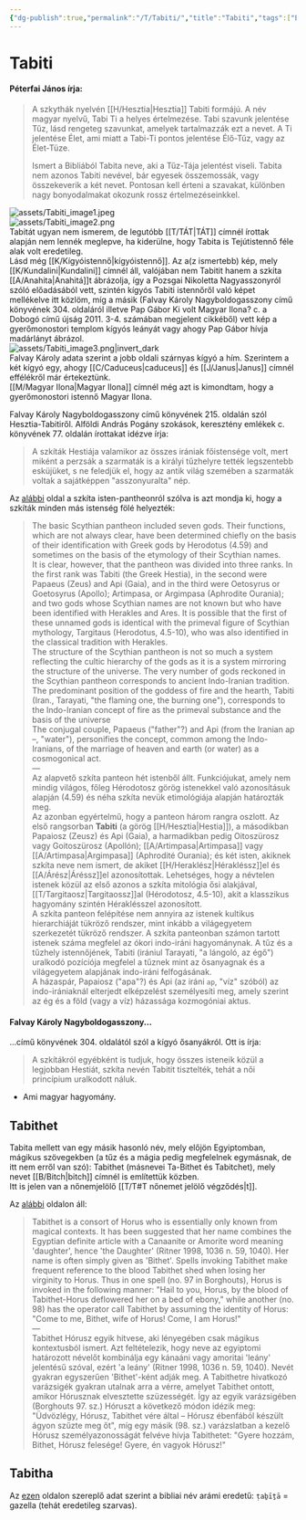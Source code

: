 ```yaml
---
{"dg-publish":true,"permalink":"/T/Tabiti/","title":"Tabiti","tags":["Englishtexttranslated"],"created":"2024-12-01T14:02","updated":"2024-12-01T14:02"}
---
```



# Tabiti

#### Péterfai János írja:

> A szkythák nyelvén [[H/Hesztia\|Hesztia]] Tabiti formájú. A név magyar nyelvű, Tabi Ti a helyes értelmezése. Tabi szavunk jelentése Tűz, lásd rengeteg szavunkat, amelyek tartalmazzák ezt a nevet. A Ti jelentése Élet, ami miatt a Tabi-Ti pontos jelentése Élő-Tűz, vagy az Élet-Tüze.  
>
> Ismert a Bibliából Tabita neve, aki a Tűz-Tája jelentést viseli. Tabita nem azonos Tabiti nevével, bár egyesek összemossák, vagy összekeverik a két nevet. Pontosan kell érteni a szavakat, különben nagy bonyodalmakat okozunk rossz értelmezéseinkkel.  

![assets/Tabiti_image1.jpeg](/img/user/T/assets/Tabiti_image1.jpeg)  
![assets/Tabiti_image2.png](/img/user/T/assets/Tabiti_image2.png)  
Tabitát ugyan nem ismerem, de legutóbb [[T/TÁT\|TÁT]] címnél írottak alapján nem lennék meglepve, ha kiderülne, hogy Tabita is Tejútistennő féle alak volt eredetileg.  
Lásd még [[K/Kígyóistennő\|kígyóistennő]]. Az a(z ismertebb) kép, mely [[K/Kundalini\|Kundalini]] címnél áll, valójában nem Tabitit hanem a szkíta [[A/Anahita\|Anahitá]]t ábrázolja, így a Pozsgai Nikoletta Nagyasszonyról szóló előadásából vett, szintén kígyós Tabiti istennőről való képet mellékelve itt közlöm, míg a másik (Falvay Károly Nagyboldogasszony című könyvének 304. oldaláról illetve Pap Gábor Ki volt Magyar Ilona? c. a Dobogó című újság 2011. 3-4. számában megjelent cikkéből) vett kép a gyerőmonostori templom kígyós leányát vagy ahogy Pap Gábor hívja madárlányt ábrázol.  
![assets/Tabiti_image3.png|invert_dark](/img/user/T/assets/Tabiti_image3.png)  
Falvay Károly adata szerint a jobb oldali szárnyas kígyó a hím. Szerintem a két kígyó egy, ahogy [[C/Caduceus\|caduceus]] és [[J/Janus\|Janus]] címnél effélékről már értekeztünk.  
[[M/Magyar Ilona\|Magyar Ilona]] címnél még azt is kimondtam, hogy a gyerőmonostori istennő Magyar Ilona.

Falvay Károly Nagyboldogasszony című könyvének 215. oldalán szól Hesztia-Tabitiről. Alföldi András Pogány szokások, keresztény emlékek c. könyvének 77. oldalán írottakat idézve írja:  
> A szkíták Hestiája valamikor az összes irániak főistensége volt, mert miként a perzsák a szarmaták is a királyi tűzhelyre tették legszentebb esküjüket, s ne feledjük el, hogy az antik világ szemében a szarmaták voltak a sajátképpen "asszonyuralta" nép.  

Az [alábbi](https://www.encyclopedia.com/environment/encyclopedias-almanacs-transcripts-and-maps/scythian-religion) oldal a szkíta isten-pantheonról szólva is azt mondja ki, hogy a szkíták minden más istenség fölé helyezték:  
> The basic Scythian pantheon included seven gods. Their functions, which are not always clear, have been determined chiefly on the basis of their identification with Greek gods by Herodotus (4.59) and sometimes on the basis of the etymology of their Scythian names.  
> It is clear, however, that the pantheon was divided into three ranks. In the first rank was Tabiti (the Greek Hestia), in the second were Papaeus (Zeus) and Api (Gaia), and in the third were Oetosyrus or Goetosyrus (Apollo); Artimpasa, or Argimpasa (Aphrodite Ourania); and two gods whose Scythian names are not known but who have been identified with Herakles and Ares. It is possible that the first of these unnamed gods is identical with the primeval figure of Scythian mythology, Targitaus (Herodotus, 4.5-10), who was also identified in the classical tradition with Herakles.  
> The structure of the Scythian pantheon is not so much a system reflecting the cultic hierarchy of the gods as it is a system mirroring the structure of the universe. The very number of gods reckoned in the Scythian pantheon corresponds to ancient Indo-Iranian tradition. The predominant position of the goddess of fire and the hearth, Tabiti (Iran., Tarayati, "the flaming one, the burning one"), corresponds to the Indo-Iranian concept of fire as the primeval substance and the basis of the universe  
> The conjugal couple, Papaeus ("father"?) and Api (from the Iranian ap –, "water"), personifies the concept, common among the Indo-Iranians, of the marriage of heaven and earth (or water) as a cosmogonical act.  
> —  
> Az alapvető szkíta panteon hét istenből állt. Funkciójukat, amely nem mindig világos, főleg Hérodotosz görög istenekkel való azonosításuk alapján (4.59) és néha szkíta nevük etimológiája alapján határozták meg.  
> Az azonban egyértelmű, hogy a panteon három rangra oszlott. Az első rangsorban **Tabiti** (a görög [[H/Hesztia\|Hestia]]), a másodikban Papaiosz (Zeusz) és Api (Gaia), a harmadikban pedig Oitoszürosz vagy Goitoszürosz (Apollón); [[A/Artimpasa\|Artimpasa]] vagy [[A/Artimpasa\|Argimpasa]] (Aphrodité Ourania); és két isten, akiknek szkíta neve nem ismert, de akiket [[H/Heraklész\|Hérakléssz]]el és [[A/Árész\|Áréssz]]el azonosítottak. Lehetséges, hogy a névtelen istenek közül az első azonos a szkíta mitológia ősi alakjával, [[T/Targitaosz\|Targitaossz]]al (Hérodotosz, 4.5-10), akit a klasszikus hagyomány szintén Héraklésszel azonosított.  
> A szkíta panteon felépítése nem annyira az istenek kultikus hierarchiáját tükröző rendszer, mint inkább a világegyetem szerkezetét tükröző rendszer. A szkíta panteonban számon tartott istenek száma megfelel az ókori indo-iráni hagyománynak. A tűz és a tűzhely istennőjének, Tabiti (irániul Tarayati, "a lángoló, az égő") uralkodó pozíciója megfelel a tűznek mint az ősanyagnak és a világegyetem alapjának indo-iráni felfogásának.  
> A házaspár, Papaiosz ("apa"?) és Api (az iráni `ap`, "víz" szóból) az indo-irániaknál elterjedt elképzelést személyesíti meg, amely szerint az ég és a föld (vagy a víz) házassága kozmogóniai aktus.  

#### Falvay Károly Nagyboldogasszony...

...című könyvének 304. oldalától szól a kígyó ősanyákról. Ott is írja:  
> A szkítákról egyébként is tudjuk, hogy összes isteneik közül a legjobban Hestiát, szkíta nevén Tabitit tisztelték, tehát a női princípium uralkodott náluk.  
- Ami magyar hagyomány.

## Tabithet

Tabita mellett van egy másik hasonló név, mely előjön Egyiptomban, mágikus szövegekben (a tűz és a mágia pedig megfelelnek egymásnak, de itt nem erről van szó): Tabithet (másnevei Ta-Bithet és Tabitchet), mely nevet [[B/Bitch\|bitch]] címnél is említettük közben.  
Itt is jelen van a nőnemjelölő [[T/T#T nőnemet jelölő végződés\|t]].  

Az [alábbi](https://henadology.wordpress.com/theology/netjeru/tabithet/) oldalon áll:  
> Tabithet is a consort of Horus who is essentially only known from magical contexts. It has been suggested that her name combines the Egyptian definite article with a Canaanite or Amorite word meaning 'daughter', hence 'the Daughter' (Ritner 1998, 1036 n. 59, 1040). Her name is often simply given as 'Bithet'. Spells invoking Tabithet make frequent reference to the blood Tabithet shed when losing her virginity to Horus. Thus in one spell (no. 97 in Borghouts), Horus is invoked in the following manner: "Hail to you, Horus, by the blood of Tabithet-Horus deflowered her on a bed of ebony," while another (no. 98) has the operator call Tabithet by assuming the identity of Horus: "Come to me, Bithet, wife of Horus! Come, I am Horus!"  
> —  
> Tabithet Hórusz egyik hitvese, aki lényegében csak mágikus kontextusból ismert. Azt feltételezik, hogy neve az egyiptomi határozott névelőt kombinálja egy kánaáni vagy amoritai 'leány' jelentésű szóval, ezért 'a leány' (Ritner 1998, 1036 n. 59, 1040). Nevét gyakran egyszerűen 'Bithet'-ként adják meg. A Tabithetre hivatkozó varázsigék gyakran utalnak arra a vérre, amelyet Tabithet ontott, amikor Hórusznak elvesztette szüzességét. Így az egyik varázsigében (Borghouts 97. sz.) Hóruszt a következő módon idézik meg: "Üdvözlégy, Hórusz, Tabithet vére által – Hórusz ébenfából készült ágyon szűzte meg őt", míg egy másik (98. sz.) varázslatban a kezelő Hórusz személyazonosságát felvéve hívja Tabithetet: "Gyere hozzám, Bithet, Hórusz felesége! Gyere, én vagyok Hórusz!"  

## Tabitha

Az [ezen](https://en.wikipedia.org/wiki/Tabitha) oldalon szereplő adat szerint a bibliai név arámi eredetű: `ṭaḇīṯā` = gazella (tehát eredetileg szarvas).  